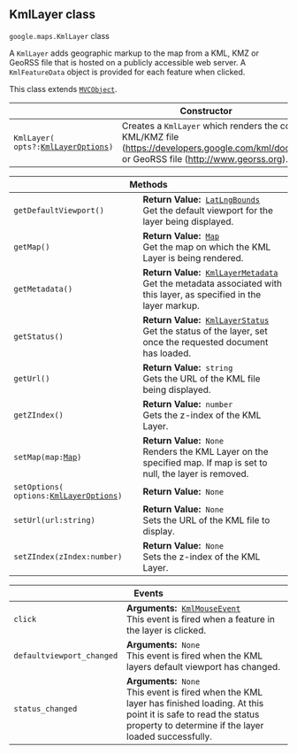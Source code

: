 <h2 id="KmlLayer"> KmlLayer class </h2><p>
<code><span itemprop="path">google.maps</span>.<span itemprop="name">KmlLayer</span></code>
class
</p><p>A <code>KmlLayer</code> adds geographic markup to the map from a KML, KMZ or GeoRSS file that is hosted on a publicly accessible web server. A <code>KmlFeatureData</code> object is provided for each feature when clicked.</p><p>This class extends
<code><a href="https://github.com/amenadiel/google-maps-documentation/blob/master/docs/MVCObject.md">MVCObject</a></code>.
</p><div class="devsite-table-wrapper"><table class="constructors responsive" summary="class KmlLayer - Constructor">
<thead>
<tr><th colspan="2">Constructor</th>
</tr></thead>
<tbody>
<tr>
<td><code><span>KmlLayer(<wbr>opts?:</span><a href="https://github.com/amenadiel/google-maps-documentation/blob/master/docs/KmlLayerOptions.md"><span>KmlLayerOptions</span></a><span>)</span></code></td>
<td>Creates a <code><span>KmlLayer</span></code> which renders the contents of the specified KML/KMZ file (<a href="https://developers.google.com/kml/documentation/kmlreference">https://developers.google.com/kml/documentation/kmlreference</a>) or GeoRSS file (<a href="http://www.georss.org">http://www.georss.org</a>).</td>
</tr>
</tbody>
</table></div><div class="devsite-table-wrapper"><table class="methods responsive" summary="class KmlLayer - Methods">
<thead>
<tr><th colspan="2">Methods</th>
</tr></thead>
<tbody>
<tr>
<td><code><span>getDefaultViewport()</span></code></td>
<td><div><strong>Return Value:</strong>&nbsp; <code><a href="https://github.com/amenadiel/google-maps-documentation/blob/master/docs/LatLngBounds.md">LatLngBounds</a></code></div>
<div class="desc">Get the default viewport for the layer being displayed.</div></td>
</tr>
<tr>
<td><code><span>getMap()</span></code></td>
<td><div><strong>Return Value:</strong>&nbsp; <code><a href="https://github.com/amenadiel/google-maps-documentation/blob/master/docs/Map.md">Map</a></code></div>
<div class="desc">Get the map on which the KML Layer is being rendered.</div></td>
</tr>
<tr>
<td><code><span>getMetadata()</span></code></td>
<td><div><strong>Return Value:</strong>&nbsp; <code><a href="https://github.com/amenadiel/google-maps-documentation/blob/master/docs/KmlLayerMetadata.md">KmlLayerMetadata</a></code></div>
<div class="desc">Get the metadata associated with this layer, as specified in the layer markup.</div></td>
</tr>
<tr>
<td><code><span>getStatus()</span></code></td>
<td><div><strong>Return Value:</strong>&nbsp; <code><a href="https://github.com/amenadiel/google-maps-documentation/blob/master/docs/KmlLayerStatus.md">KmlLayerStatus</a></code></div>
<div class="desc">Get the status of the layer, set once the requested document has loaded.</div></td>
</tr>
<tr>
<td><code><span>getUrl()</span></code></td>
<td><div><strong>Return Value:</strong>&nbsp; <code>string</code></div>
<div class="desc">Gets the URL of the KML file being displayed.</div></td>
</tr>
<tr>
<td><code><span>getZIndex()</span></code></td>
<td><div><strong>Return Value:</strong>&nbsp; <code>number</code></div>
<div class="desc">Gets the z-index of the KML Layer.</div></td>
</tr>
<tr>
<td><code><span>setMap(<wbr>map:</span><a href="https://github.com/amenadiel/google-maps-documentation/blob/master/docs/Map.md"><span>Map</span></a><span>)</span></code></td>
<td><div><strong>Return Value:</strong>&nbsp; <code>None</code></div>
<div class="desc">Renders the KML Layer on the specified map. If map is set to null, the layer is removed.</div></td>
</tr>
<tr>
<td><code><span>setOptions(<wbr>options:</span><a href="https://github.com/amenadiel/google-maps-documentation/blob/master/docs/KmlLayerOptions.md"><span>KmlLayerOptions</span></a><span>)</span></code></td>
<td><div><strong>Return Value:</strong>&nbsp; <code>None</code></div>
<div class="desc"></div></td>
</tr>
<tr>
<td><code><span>setUrl(<wbr>url:string)</span></code></td>
<td><div><strong>Return Value:</strong>&nbsp; <code>None</code></div>
<div class="desc">Sets the URL of the KML file to display.</div></td>
</tr>
<tr>
<td><code><span>setZIndex(<wbr>zIndex:number)</span></code></td>
<td><div><strong>Return Value:</strong>&nbsp; <code>None</code></div>
<div class="desc">Sets the z-index of the KML Layer.</div></td>
</tr>
</tbody>
</table></div><div class="devsite-table-wrapper"><table class="details responsive" summary="class KmlLayer - Events">
<thead>
<tr><th colspan="2">Events</th>
</tr></thead>
<tbody>
<tr>
<td><code><span>click</span></code></td>
<td><div><strong>Arguments:</strong>&nbsp; <code><a href="https://github.com/amenadiel/google-maps-documentation/blob/master/docs/KmlMouseEvent.md">KmlMouseEvent</a></code></div>
<div class="desc">This event is fired when a feature in the layer is clicked.</div></td>
</tr>
<tr>
<td><code><span>defaultviewport_changed</span></code></td>
<td><div><strong>Arguments:</strong>&nbsp; <code>None</code></div>
<div class="desc">This event is fired when the KML layers default viewport has changed.</div></td>
</tr>
<tr>
<td><code><span>status_changed</span></code></td>
<td><div><strong>Arguments:</strong>&nbsp; <code>None</code></div>
<div class="desc">This event is fired when the KML layer has finished loading. At this point it is safe to read the status property to determine if the layer loaded successfully.</div></td>
</tr>
</tbody>
</table></div>